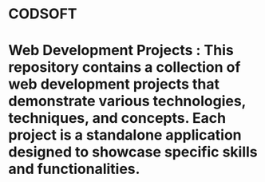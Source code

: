 # CODSOFT
# Web Development Projects : This repository contains a collection of web development projects that demonstrate various technologies, techniques, and concepts. Each project is a standalone application designed to showcase specific skills and functionalities. 
